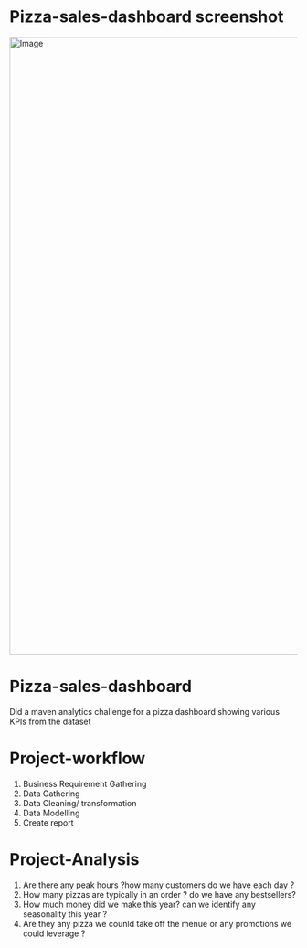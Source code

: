 # Pizza-sales-dashboard screenshot
<img width="1920" height="1080" alt="Image" src="https://github.com/user-attachments/assets/d5e5d83b-b742-4943-b69a-1f50578259d7" />

# Pizza-sales-dashboard
Did a maven analytics challenge for a pizza dashboard showing various KPIs from the dataset 

# Project-workflow
1. Business Requirement Gathering
2. Data Gathering
3. Data Cleaning/ transformation
4. Data Modelling
5. Create report 

# Project-Analysis
1. Are there any peak hours ?how many customers do we have each day ?
2. How many pizzas are typically in an order ? do we have any bestsellers?
3. How much money did we make this year? can we identify any seasonality this year ?
4. Are they any pizza we counld take off the menue or any promotions we could leverage ? 
